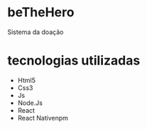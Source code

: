 # beTheHero
 Sistema da doação

# tecnologias utilizadas
- Html5
- Css3
- Js
- Node.Js
- React
- React Nativenpm

